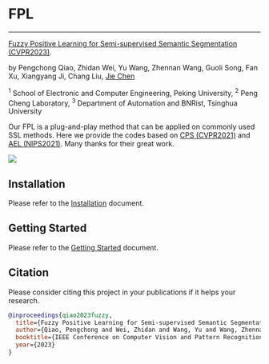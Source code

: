 # FPL
---
[Fuzzy Positive Learning for Semi-supervised Semantic Segmentation (CVPR2023)](https://arxiv.org/pdf/2210.08519.pdf).

by Pengchong Qiao, Zhidan Wei, Yu Wang, Zhennan Wang, Guoli Song, Fan Xu, Xiangyang Ji, Chang Liu, [Jie Chen](https://aimia-pku.github.io)

<sup>1</sup> School of Electronic and Computer Engineering, Peking University, <sup>2</sup> Peng Cheng Laboratory,
<sup>3</sup> Department of Automation and BNRist, Tsinghua University

Our FPL is a plug-and-play method that can be applied on commonly used SSL methods. Here we provide the codes based on [CPS (CVPR2021)](https://github.com/charlesCXK/TorchSemiSeg) and [AEL (NIPS2021)](https://github.com/hzhupku/SemiSeg-AEL).
Many thanks for their great work.


![](framework_v8.jpg)

## Installation
Please refer to the [Installation](./doc/installation.md) document.


## Getting Started
Please refer to the [Getting Started](./doc/getting_started.md) document.

## Citation
Please consider citing this project in your publications if it helps your research.
```bibtex
@inproceedings{qiao2023fuzzy,
  title={Fuzzy Positive Learning for Semi-supervised Semantic Segmentation},
  author={Qiao, Pengchong and Wei, Zhidan and Wang, Yu and Wang, Zhennan and Song, Guoli and Xu, Fan and Ji, Xiangyang and Liu, Chang and Chen, Jie},
  booktitle={IEEE Conference on Computer Vision and Pattern Recognition (CVPR)},
  year={2023}
}
```

